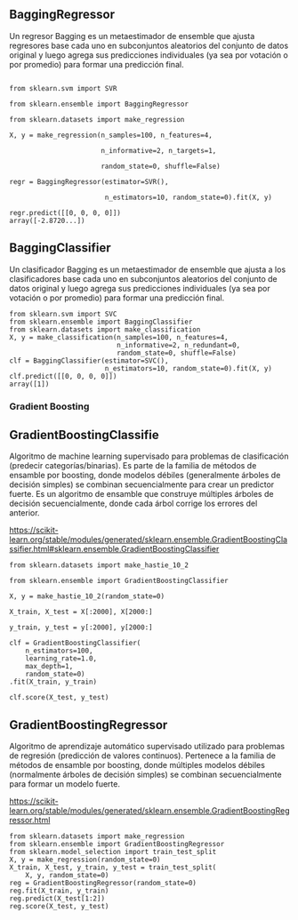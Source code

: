 
## BaggingRegressor

Un regresor Bagging es un metaestimador de ensemble que ajusta regresores base cada uno en subconjuntos aleatorios del conjunto de datos original y luego agrega sus predicciones individuales (ya sea por votación o por promedio) para formar una predicción final.

````

from sklearn.svm import SVR

from sklearn.ensemble import BaggingRegressor

from sklearn.datasets import make_regression

X, y = make_regression(n_samples=100, n_features=4,

                       n_informative=2, n_targets=1,

                       random_state=0, shuffle=False)

regr = BaggingRegressor(estimator=SVR(),

                        n_estimators=10, random_state=0).fit(X, y)

regr.predict([[0, 0, 0, 0]])
array([-2.8720...])

````

## BaggingClassifier
Un clasificador Bagging es un metaestimador de ensemble que ajusta a los clasificadores base cada uno en subconjuntos aleatorios del conjunto de datos original y luego agrega sus predicciones individuales (ya sea por votación o por promedio) para formar una predicción final.

````
from sklearn.svm import SVC
from sklearn.ensemble import BaggingClassifier
from sklearn.datasets import make_classification
X, y = make_classification(n_samples=100, n_features=4,
                           n_informative=2, n_redundant=0,
                           random_state=0, shuffle=False)
clf = BaggingClassifier(estimator=SVC(),
                        n_estimators=10, random_state=0).fit(X, y)
clf.predict([[0, 0, 0, 0]])
array([1])
````

### Gradient Boosting 
## GradientBoostingClassifie
Algoritmo de machine learning supervisado para problemas de clasificación (predecir categorías/binarias). Es parte de la familia de métodos de ensamble por boosting, donde modelos débiles (generalmente árboles de decisión simples) se combinan secuencialmente para crear un predictor fuerte.
Es un algoritmo de ensamble que construye múltiples árboles de decisión secuencialmente, donde cada árbol corrige los errores del anterior.

https://scikit-learn.org/stable/modules/generated/sklearn.ensemble.GradientBoostingClassifier.html#sklearn.ensemble.GradientBoostingClassifier

````
from sklearn.datasets import make_hastie_10_2

from sklearn.ensemble import GradientBoostingClassifier

X, y = make_hastie_10_2(random_state=0)

X_train, X_test = X[:2000], X[2000:]

y_train, y_test = y[:2000], y[2000:]

clf = GradientBoostingClassifier(
    n_estimators=100, 
    learning_rate=1.0,
    max_depth=1, 
    random_state=0)
.fit(X_train, y_train)

clf.score(X_test, y_test)
````

## GradientBoostingRegressor
Algoritmo de aprendizaje automático supervisado utilizado para problemas de regresión (predicción de valores continuos). Pertenece a la familia de métodos de ensamble por boosting, donde múltiples modelos débiles (normalmente árboles de decisión simples) se combinan secuencialmente para formar un modelo fuerte.

https://scikit-learn.org/stable/modules/generated/sklearn.ensemble.GradientBoostingRegressor.html

````
from sklearn.datasets import make_regression
from sklearn.ensemble import GradientBoostingRegressor
from sklearn.model_selection import train_test_split
X, y = make_regression(random_state=0)
X_train, X_test, y_train, y_test = train_test_split(
    X, y, random_state=0)
reg = GradientBoostingRegressor(random_state=0)
reg.fit(X_train, y_train)
reg.predict(X_test[1:2])
reg.score(X_test, y_test)
````